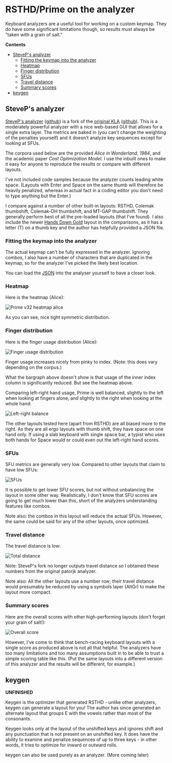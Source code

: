 # RSTHD/Prime on the analyzer

Keyboard analyzers are a useful tool for working on a custom keymap. They do have some significant limitations though, so results must always be "taken with a grain of salt."

**Contents**

<!--ts-->
   * [SteveP's analyzer](#steveps-analyzer)
      * [Fitting the keymap into the analyzer](#fitting-the-keymap-into-the-analyzer)
      * [Heatmap](#heatmap)
      * [Finger distribution](#finger-distribution)
      * [SFUs](#sfus)
      * [Travel distance](#travel-distance)
      * [Summary scores](#summary-scores)
   * [keygen](#keygen)

<!-- Created by https://github.com/ekalinin/github-markdown-toc -->
<!-- Added by: username, at: Mon 27 Jun 2022 02:54:36 AEST -->

<!--te-->

## SteveP's analyzer

[SteveP's analyzer](https://stevep99.github.io/keyboard-layout-analyzer/#/main) ([github](https://github.com/stevep99/keyboard-layout-analyzer)) is a fork of the [original KLA](https://patorjk.com/keyboard-layout-analyzer/#/main) ([github](https://github.com/patorjk/keyboard-layout-analyzer)). This is a moderately powerful analyzer with a nice web-based GUI that allows for a single extra layer. The metrics are baked in (you can't change the weighting of the penalties yourself) and it doesn't analyze key sequences except for looking at SFUs.

The corpora used below are the provided *Alice in Wonderland*, *1984*, and the academic paper *Cost Optimization Model*. I use the inbuilt ones to make it easy for anyone to reproduce the results or compare with different layouts.

I've not included code samples because the analyzer counts leading white space. (Layouts with Enter and Space on the same thumb will therefore be heavily penalized, whereas in actual fact in a coding editor you don't need to type anything but the Enter.)

I compare against a number of other built-in layouts: RSTHD, Colemak thumbshift, Colemak-DH thumbshift, and MT-GAP thumbshift. They generally perform best of all the pre-loaded layouts (that I've found). I also include the newer [Hands Down Gold](https://sites.google.com/alanreiser.com/handsdown/home/hands-down-neu) layout in the comparisons, as it has a letter (T) on a thumb key and the author has helpfully provided a JSON file.

### Fitting the keymap into the analyzer
The actual keymap can't be fully expressed in the analyzer. Ignoring combos, I also have a number of characters that are duplicated in the keymap, so for the analyzer I've picked the likely best location.

You can load the [JSON](kyria-rsthd-prime-v32.json) into the analyser yourself to have a closer look.

### Heatmap

Here is the heatmap (Alice):

![Prime v32 heatmap alice](images/Prime%20v32%20heatmap%20alice.png)

As you can see, nice tight symmetric distribution.

### Finger distribution

Here is the finger usage distribution (Alice):

![Finger usage distribution](images/Finger%20usage%20distribution.png)

Finger usage increases nicely from pinky to index. (Note: this does vary depending on the corpus.)

What the bargraph above doesn't show is that usage of the inner index column is significantly reduced. But see the heatmap above.

Comparing left-right hand usage, Prime is well balanced, slightly to the left when looking at fingers alone, and slightly to the right when looking at the whole hand: 

![Left-right balance](images/Left-right%20balance.png)

The other layouts tested here (apart from RSTHD) are all biased more to the right. As they are all ergo layouts with thumb shift, they have space on one hand only. If using a slab keyboard with single space bar, a typist who uses both hands for Space would or could even out the left-right hand scores.

### SFUs

SFU metrics are generally very low. Compared to other layouts that claim to have low SFUs:

![SFUs](images/SFUs.png)

It is possible to get lower SFU scores, but not without unbalancing the layout in some other way. Realistically, I don't know that SFU scores are going to get much lower than this, short of the analyzers understanding features like combos.

Note also: the combos in this layout will reduce the actual SFUs. However, the same could be said for any of the other layouts, once optimized.

### Travel distance

The travel distance is low:

![Total distance](images/Total%20distance.png)

Note: SteveP's fork no longer outputs travel distance so I obtained these numbers from the original patorjk analyzer.

Note also: All the other layouts use a number row; their travel distance would presumably be reduced by using a symbols layer (AltGr) to make the layout more compact.

### Summary scores

Here are the overall scores with other high-performing layouts (don't forget your grain of salt!):

![Overall score](images/Overall%20score.png)

However, I've come to think that bench-racing keyboard layouts with a single score as produced above is not all that helpful. The analyzers have too many limitations and too many assumptions built in to be able to trust a simple scoring table like this. (Put the same layouts into a different version of this analyzer and the results will be different, for example.)

## keygen

**UNFINISHED**

Keygen is the optimizer that generated RSTHD - unlike other analyzers, keygen can generate a layout for you! The author has since generated an alternate layout that groups E with the vowels rather than most of the consonants.

Keygen looks only at the layout of the unshifted keys and ignores shift and any punctuation that is not present on an unshifted key. It does have the ability to examine and penalize sequences of up to three keys - in other words, it tries to optimize for inward or outward rolls.

keygen can also be used purely as an analyzer. (More coming later)


